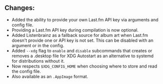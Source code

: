 ## Changes:

- Added the ability to provide your own Last.fm API key via arguments and config file.
- Providing a Last.fm API key during compilation is now optional.
- Added Listenbrainz as a fallback source for album art when Last.fm doesn't provide one or API key is not set. This can be disabled with an argument or in the config.
- Added `--xdg` flag to `enable` and `disable` subcommands that creates or removes a .desktop file for XDG Autostart as an alternative to systemd for distributions without it.
- Now respects `$XDG_CONFIG_HOME` when choosing where to store and read the config file.
- Also available as an `.AppImage` format.
